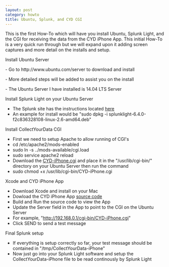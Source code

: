 ```yaml
---
layout: post
category: howto
title: Ubuntu, Splunk, and CYD CGI
---
```


This is the first How-To which will have you install Ubuntu, Splunk Light, and the CGI for receiving the data from the CYD iPhone App. This initial How-To is a very quick run through but we will expand upon it adding screen captures and more detail on the installs and setup.

<p>Install Ubuntu Server</p>
<p>- Go to http://www.ubuntu.com/server to download and install</p>
<p>- More detailed steps will be added to assist you on the install</p>
<p>- The Ubuntu Server I have installed is 14.04 LTS Server</p>

Install Splunk Light on your Ubuntu Server
- The Splunk site has the instructions located <a href="http://docs.splunk.com/Documentation/SplunkLight/6.4.1/Installation/InstallonLinux">here</a>
- An example for install would be "sudo dpkg -i splunklight-6.4.0-f2c836328108-linux-2.6-amd64.deb"

Install CollectYourData CGI
- First we need to setup Apache to allow running of CGI's
- cd /etc/apache2/mods-enabled
- sudo ln -s ../mods-available/cgi.load
- sudo service apache2 reload
- Download the <a href="https://github.com/collectyourdata/CYD-iPhone-CGI">CYD-iPhone.cgi</a> and place it in the "/usr/lib/cgi-bin/" directory on your Ubuntu Server then run the command
- sudo chmod +x /usr/lib/cgi-bin/CYD-iPhone.cgi

Xcode and CYD iPhone App
- Download Xcode and install on your Mac
- Dowload the CYD iPhone App <a href="https://github.com/collectyourdata/CYD-iPhone-App">source code</a>
- Build and Run the source code to view the App
- Update the Server field in the App to point to the CGI on the Ubuntu Server
- For example, "http://192.168.0.1/cgi-bin/CYD-iPhone.cgi"
- Click SEND to send a test message

Final Splunk setup
- If everything is setup correctly so far, your test message should be contained in "/tmp/CollectYourData-iPhone"
- Now just go into your Splunk Light software and setup the CollectYourData-iPhone file to be read continously by Splunk Light
